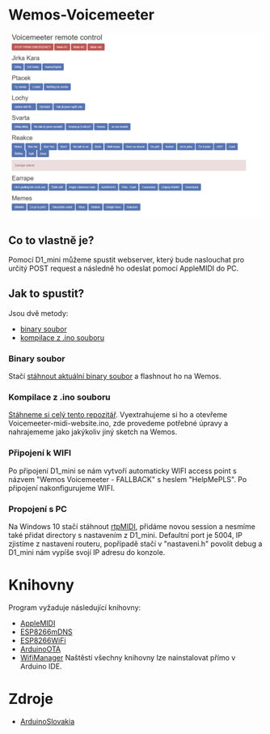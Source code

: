 
# Wemos-Voicemeeter
![Ukazka weboveho prostredi](img/website.png)
## Co to vlastně je?
Pomocí D1_mini můžeme spustit webserver, který bude naslouchat pro určitý POST request a následně ho odeslat pomocí AppleMIDI do PC.
## Jak to spustit?
Jsou dvě metody: 
- [binary soubor](#binary-soubor)
- [kompilace z .ino souboru](#kompilace-z-ino-souboru)
### Binary soubor
Stačí [stáhnout aktuální binary soubor](https://github.com/smaartscz/Wemos-Voicemeeter/releases) a flashnout ho na Wemos.
### Kompilace z .ino souboru
[Stáhneme si celý tento repozitář](https://github.com/smaartscz/Wemos-Voicemeeter/archive/refs/heads/master.zip).
Vyextrahujeme si ho a otevřeme Voicemeeter-midi-website.ino, zde provedeme potřebné úpravy a nahrajememe jako jakýkoliv jiný sketch na Wemos.
### Připojení k WIFI
Po připojení D1_mini se nám vytvoří automaticky WIFI access point s názvem "Wemos Voicemeeter - FALLBACK" s heslem "HelpMePLS". Po připojení nakonfigurujeme WIFI.
### Propojení s PC
Na Windows 10 stačí stáhnout [rtpMIDI](https://www.tobias-erichsen.de/software/rtpmidi.html), přidáme novou session a nesmíme také přidat directory s nastavením z D1_mini. Defaultní port je 5004, IP zjistíme z nastavení routeru, popřípadě stačí v "nastaveni.h" povolit debug a D1_mini nám vypíše svojí IP adresu do konzole.
# Knihovny
Program vyžaduje následující knihovny:
- [AppleMIDI](https://github.com/lathoub/Arduino-AppleMIDI-Library)
- [ESP8266mDNS](https://github.com/esp8266/Arduino/tree/master/libraries/ESP8266mDNS)
- [ESP8266WiFi](https://github.com/esp8266/Arduino/tree/master/libraries/ESP8266WiFi)
- [ArduinoOTA](https://github.com/jandrassy/ArduinoOTA)
- [WifiManager](https://github.com/tzapu/WiFiManager)
Naštěstí všechny knihovny lze nainstalovat přímo v Arduino IDE.

# Zdroje 
- [ArduinoSlovakia](https://www.arduinoslovakia.eu/blog/2019/4/esp8266---http-server-a-responzivny-dizajn?lang=en)

